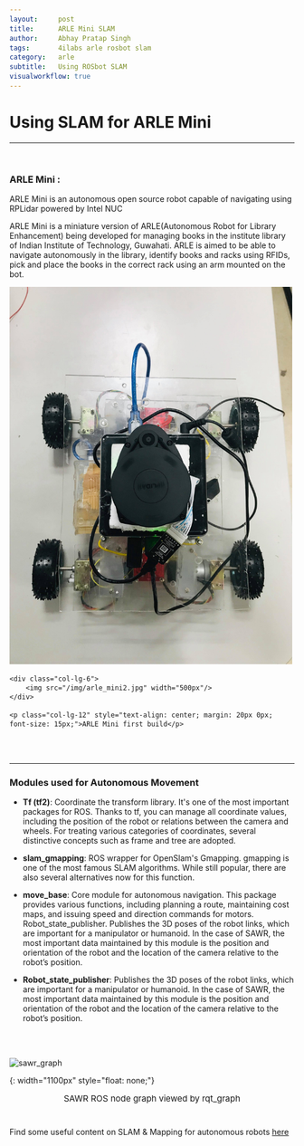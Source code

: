 ```yaml
---
layout:     post
title:      ARLE Mini SLAM 
author:     Abhay Pratap Singh
tags: 		4ilabs arle rosbot slam
category:   arle
subtitle:  	Using ROSbot SLAM
visualworkflow: true
---
```

<!-- Start Writing Below in Markdown -->

# Using SLAM for ARLE Mini

<hr class="style-one">

<br>

### ARLE Mini :
 
 ARLE Mini is an autonomous open source robot capable of navigating using RPLidar powered by Intel NUC

 ARLE Mini is a miniature version of ARLE(Autonomous Robot for Library Enhancement) being developed for managing books in the institute library of Indian Institute of Technology, Guwahati. ARLE is aimed to be able to navigate autonomously in the library, identify books and racks using RFIDs, pick and place the books in the correct rack using an arm mounted on the bot.

<div class="row">
	<div class="col-lg-6">
		<img src="/img/arle_mini1.jpg" width="500px" alt="ARLE Mini top view"/>	
	</div>

	<div class="col-lg-6">
		<img src="/img/arle_mini2.jpg" width="500px"/>
	</div>

	<p class="col-lg-12" style="text-align: center; margin: 20px 0px; font-size: 15px;">ARLE Mini first build</p>

</div>


<br>
<br>


<hr class="style-one">

### Modules used for Autonomous Movement

-	**Tf (tf2)**: Coordinate the transform library. It's one of the most important packages for ROS. Thanks to tf, you can manage all coordinate values, 	 including the position of the robot or relations between the camera and wheels. For treating various categories of coordinates, several distinctive concepts such 		as frame and tree are adopted.

- **slam_gmapping**: ROS wrapper for OpenSlam's Gmapping. gmapping is one of the most famous SLAM algorithms. While still popular, there are also several alternatives now for this function.

- **move_base**: Core module for autonomous navigation. This package provides various functions, including planning a route, maintaining cost maps, and issuing speed and direction commands for motors.
    Robot_state_publisher. Publishes the 3D poses of the robot links, which are important for a manipulator or humanoid. In the case of SAWR, the most important data maintained by this module is the position and orientation of the robot and the location of the camera relative to the robot’s position.

- **Robot_state_publisher**: Publishes the 3D poses of the robot links, which are important for a manipulator or humanoid. In the case of SAWR, the most important data maintained by this module is the position and orientation of the robot and the location of the camera relative to the robot’s position.

<br>
<br>

![sawr_graph]


[sawr_graph]: https://software.intel.com/sites/default/files/managed/5e/8c/Build-Autonomous-Mobile-Robot-Intel-RealSense-Camera-ROS-SAWR-fig13.png "SAWR ROS node graph viewed by rqt_graph"
{: width="1100px" style="float: none;"}

 <p class="col-lg-12" style="text-align: center; margin: 10px 0px; font-size: 15px;">SAWR ROS node graph viewed by rqt_graph</p>



<br>

Find some useful content on SLAM & Mapping for autonomous robots [here][intel_sawr]

[intel_sawr]: https://software.intel.com/en-us/articles/build-an-autonomous-mobile-robot-with-the-intel-realsense-camera-ros-and-sawr